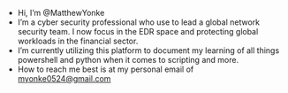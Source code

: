 - Hi, I’m @MatthewYonke
- I’m a cyber security professional who use to lead a global network security team. I now focus in the EDR space and protecting global workloads in the financial sector. 
- I’m currently utilizing this platform to document my learning of all things powershell and python when it comes to scripting and more. 
- How to reach me best is at my personal email of myonke0524@gmail.com

<!---
MatthewYonke/MatthewYonke is a ✨ special ✨ repository because its `README.md` (this file) appears on your GitHub profile.
You can click the Preview link to take a look at your changes.
--->
